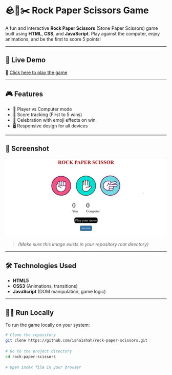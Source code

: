 # 🪨📄✂️ Rock Paper Scissors Game

A fun and interactive **Rock Paper Scissors** (Stone Paper Scissors) game built using **HTML**, **CSS**, and **JavaScript**. Play against the computer, enjoy animations, and be the first to score 5 points!

---

## 🚀 Live Demo

🔗 [Click here to play the game](https://isha1shah.github.io/rock-paper-scissors)

---

## 🎮 Features

- 🧠 Player vs Computer mode  
- 🧮 Score tracking (First to 5 wins)  
- 🎉 Celebration with emoji effects on win  
- 🖥️ Responsive design for all devices  

---

## 📸 Screenshot

![Game Screenshot](rock-paper-scissors.png)

> *(Make sure this image exists in your repository root directory)*

---

## 🛠️ Technologies Used

- **HTML5**
- **CSS3** (Animations, transitions)
- **JavaScript** (DOM manipulation, game logic)

---

## 🧑‍💻 Run Locally

To run the game locally on your system:

```bash
# Clone the repository
git clone https://github.com/isha1shah/rock-paper-scissors.git

# Go to the project directory
cd rock-paper-scissors

# Open index file in your browser
